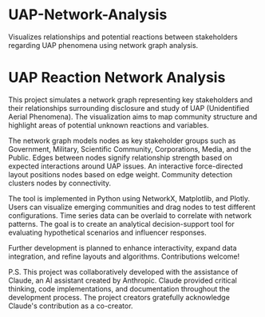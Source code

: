 # UAP-Network-Analysis
Visualizes relationships and potential reactions between stakeholders regarding UAP phenomena using network graph analysis.

# UAP Reaction Network Analysis
This project simulates a network graph representing key stakeholders and their relationships surrounding disclosure and study of UAP (Unidentified Aerial Phenomena). The visualization aims to map community structure and highlight areas of potential unknown reactions and variables.

The network graph models nodes as key stakeholder groups such as Government, Military, Scientific Community, Corporations, Media, and the Public. Edges between nodes signify relationship strength based on expected interactions around UAP issues. An interactive force-directed layout positions nodes based on edge weight. Community detection clusters nodes by connectivity.

The tool is implemented in Python using NetworkX, Matplotlib, and Plotly. Users can visualize emerging communities and drag nodes to test different configurations. Time series data can be overlaid to correlate with network patterns. The goal is to create an analytical decision-support tool for evaluating hypothetical scenarios and influencer responses.

Further development is planned to enhance interactivity, expand data integration, and refine layouts and algorithms. Contributions welcome!


P.S. This project was collaboratively developed with the assistance of Claude, an AI assistant created by Anthropic. Claude provided critical thinking, code implementations, and documentation throughout the development process. The project creators gratefully acknowledge Claude's contribution as a co-creator.
